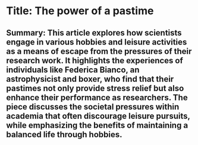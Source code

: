 # Title: The power of a pastime

## Summary: This article explores how scientists engage in various hobbies and leisure activities as a means of escape from the pressures of their research work. It highlights the experiences of individuals like Federica Bianco, an astrophysicist and boxer, who find that their pastimes not only provide stress relief but also enhance their performance as researchers. The piece discusses the societal pressures within academia that often discourage leisure pursuits, while emphasizing the benefits of maintaining a balanced life through hobbies.